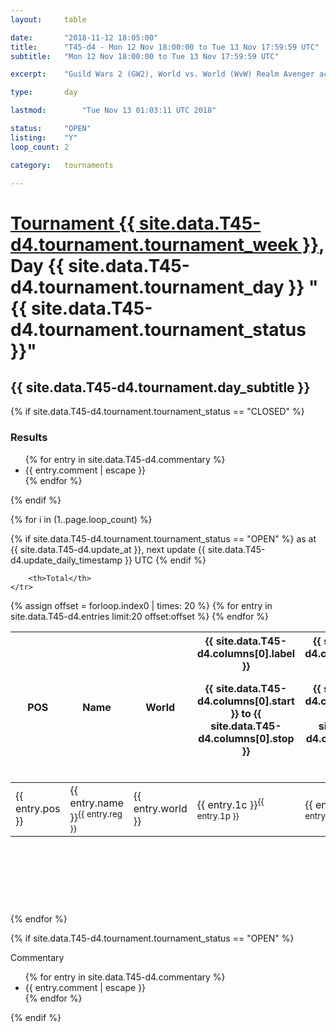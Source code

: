 ```yaml
---
layout: 	table

date: 		"2018-11-12 18:05:00"
title: 		"T45-d4 - Mon 12 Nov 18:00:00 to Tue 13 Nov 17:59:59 UTC"
subtitle: 	"Mon 12 Nov 18:00:00 to Tue 13 Nov 17:59:59 UTC"

excerpt:    "Guild Wars 2 (GW2), World vs. World (WvW) Realm Avenger achivement Tournament. \"Every Kill Counts\""

type:       day

lastmod: 		"Tue Nov 13 01:03:11 UTC 2018"

status:     "OPEN"
listing:    "Y"
loop_count: 2

category: 	tournaments

---
```

<div class="table_header">
    <h1><a href="{{ site.data.T45-d4.tournament.week_url }}">Tournament {{ site.data.T45-d4.tournament.tournament_week }}</a>, Day {{ site.data.T45-d4.tournament.tournament_day }} "{{ site.data.T45-d4.tournament.tournament_status }}"</h1>
    <h2>{{ site.data.T45-d4.tournament.day_subtitle }}</h2> 
</div>

{% if site.data.T45-d4.tournament.tournament_status == "CLOSED" %} 
<div class="commentary">
  <h3>Results</h3>
  <ul>
    {% for entry in site.data.T45-d4.commentary %}
    <li class="commentary_list">{{ entry.comment | escape }}</li>
    {% endfor %}
  </ul>
</div>
{% endif %}


{% for i in (1..page.loop_count) %}

{% if site.data.T45-d4.tournament.tournament_status == "OPEN" %} 
<span class="table_nextupdate">as at {{ site.data.T45-d4.update_at }}, next update {{ site.data.T45-d4.update_daily_timestamp }} UTC</span> 
{% endif %}

<table class="day_table">
  <colgroup>
    <col style="width:18px">
    <col style="width:55px">
    <col style="width:55px">
    <col style="width:12px">
    <col style="width:12px">
    <col style="width:12px">
    <col style="width:12px">
    <col style="width:12px">
    <col style="width:12px">
    <col style="width:12px">
    <col style="width:12px">
    <col style="width:12px">
    <col style="width:12px">
    <col style="width:12px">
    <col style="width:12px">
    <col style="width:12px">
    <col style="width:12px">
    <col style="width:12px">
    <col style="width:12px">
    <col style="width:12px">
    <col style="width:12px">
    <col style="width:12px">
    <col style="width:12px">
    <col style="width:12px">
    <col style="width:12px">
    <col style="width:12px">
    <col style="width:12px">
    <col style="width:18px">
  </colgroup>  
  <thead>
    <tr>
        <th>POS</th>
        <th class="AlignLeft">Name</th>
        <th class="AlignLeft">World</th>

<th><div class="label">{{ site.data.T45-d4.columns[0].label }}<p class="onhover">{{ site.data.T45-d4.columns[0].start }} to {{ site.data.T45-d4.columns[0].stop }}</p></div>​</th>
<th><div class="label">{{ site.data.T45-d4.columns[1].label }}<p class="onhover">{{ site.data.T45-d4.columns[1].start }} to {{ site.data.T45-d4.columns[1].stop }}</p></div>​</th>
<th><div class="label">{{ site.data.T45-d4.columns[2].label }}<p class="onhover">{{ site.data.T45-d4.columns[2].start }} to {{ site.data.T45-d4.columns[2].stop }}</p></div>​</th>
<th><div class="label">{{ site.data.T45-d4.columns[3].label }}<p class="onhover">{{ site.data.T45-d4.columns[3].start }} to {{ site.data.T45-d4.columns[3].stop }}</p></div>​</th>
<th><div class="label">{{ site.data.T45-d4.columns[4].label }}<p class="onhover">{{ site.data.T45-d4.columns[4].start }} to {{ site.data.T45-d4.columns[4].stop }}</p></div>​</th>
<th><div class="label">{{ site.data.T45-d4.columns[5].label }}<p class="onhover">{{ site.data.T45-d4.columns[5].start }} to {{ site.data.T45-d4.columns[5].stop }}</p></div>​</th>
<th><div class="label">{{ site.data.T45-d4.columns[6].label }}<p class="onhover">{{ site.data.T45-d4.columns[6].start }} to {{ site.data.T45-d4.columns[6].stop }}</p></div>​</th>
<th><div class="label">{{ site.data.T45-d4.columns[7].label }}<p class="onhover">{{ site.data.T45-d4.columns[7].start }} to {{ site.data.T45-d4.columns[7].stop }}</p></div>​</th>
<th><div class="label">{{ site.data.T45-d4.columns[8].label }}<p class="onhover">{{ site.data.T45-d4.columns[8].start }} to {{ site.data.T45-d4.columns[8].stop }}</p></div>​</th>
<th><div class="label">{{ site.data.T45-d4.columns[9].label }}<p class="onhover">{{ site.data.T45-d4.columns[9].start }} to {{ site.data.T45-d4.columns[9].stop }}</p></div>​</th>
<th><div class="label">{{ site.data.T45-d4.columns[10].label }}<p class="onhover">{{ site.data.T45-d4.columns[10].start }} to {{ site.data.T45-d4.columns[10].stop }}</p></div>​</th>

<th><div class="label">{{ site.data.T45-d4.columns[11].label }}<p class="onhover">{{ site.data.T45-d4.columns[11].start }} to {{ site.data.T45-d4.columns[11].stop }}</p></div>​</th>
<th><div class="label">{{ site.data.T45-d4.columns[12].label }}<p class="onhover">{{ site.data.T45-d4.columns[12].start }} to {{ site.data.T45-d4.columns[12].stop }}</p></div>​</th>
<th><div class="label">{{ site.data.T45-d4.columns[13].label }}<p class="onhover">{{ site.data.T45-d4.columns[13].start }} to {{ site.data.T45-d4.columns[13].stop }}</p></div>​</th>
<th><div class="label">{{ site.data.T45-d4.columns[14].label }}<p class="onhover">{{ site.data.T45-d4.columns[14].start }} to {{ site.data.T45-d4.columns[14].stop }}</p></div>​</th>
<th><div class="label">{{ site.data.T45-d4.columns[15].label }}<p class="onhover">{{ site.data.T45-d4.columns[15].start }} to {{ site.data.T45-d4.columns[15].stop }}</p></div>​</th>
<th><div class="label">{{ site.data.T45-d4.columns[16].label }}<p class="onhover">{{ site.data.T45-d4.columns[16].start }} to {{ site.data.T45-d4.columns[16].stop }}</p></div>​</th>
<th><div class="label">{{ site.data.T45-d4.columns[17].label }}<p class="onhover">{{ site.data.T45-d4.columns[17].start }} to {{ site.data.T45-d4.columns[17].stop }}</p></div>​</th>
<th><div class="label">{{ site.data.T45-d4.columns[18].label }}<p class="onhover">{{ site.data.T45-d4.columns[18].start }} to {{ site.data.T45-d4.columns[18].stop }}</p></div>​</th>
<th><div class="label">{{ site.data.T45-d4.columns[19].label }}<p class="onhover">{{ site.data.T45-d4.columns[19].start }} to {{ site.data.T45-d4.columns[19].stop }}</p></div>​</th>
<th><div class="label">{{ site.data.T45-d4.columns[20].label }}<p class="onhover">{{ site.data.T45-d4.columns[20].start }} to {{ site.data.T45-d4.columns[20].stop }}</p></div>​</th>

<th><div class="label">{{ site.data.T45-d4.columns[21].label }}<p class="onhover">{{ site.data.T45-d4.columns[21].start }} to {{ site.data.T45-d4.columns[21].stop }}</p></div>​</th>
<th><div class="label">{{ site.data.T45-d4.columns[22].label }}<p class="onhover">{{ site.data.T45-d4.columns[22].start }} to {{ site.data.T45-d4.columns[22].stop }}</p></div>​</th>
<th><div class="label">{{ site.data.T45-d4.columns[23].label }}<p class="onhover">{{ site.data.T45-d4.columns[23].start }} to {{ site.data.T45-d4.columns[23].stop }}</p></div>​</th>

        <th>Total</th>
    </tr>
  </thead>
  {% assign offset = forloop.index0 | times: 20 %}
<tbody>
{% for entry in site.data.T45-d4.entries limit:20 offset:offset %}
  <tr>
    <td class="pl{{ entry.pos }}">{{ entry.pos }}</td>
    <td class="AlignLeft">{{ entry.name }}<sup>{{ entry.reg }}</sup></td>
    <td class="AlignLeft">{{ entry.world }}</td>
    <td class="pl{{ entry.1p }}">{{ entry.1c }}<sup>{{ entry.1p }}</sup></td>
    <td class="pl{{ entry.2p }}">{{ entry.2c }}<sup>{{ entry.2p }}</sup></td>
    <td class="pl{{ entry.3p }}">{{ entry.3c }}<sup>{{ entry.3p }}</sup></td>
    <td class="pl{{ entry.4p }}">{{ entry.4c }}<sup>{{ entry.4p }}</sup></td>
    <td class="pl{{ entry.5p }}">{{ entry.5c }}<sup>{{ entry.5p }}</sup></td>
    <td class="pl{{ entry.6p }}">{{ entry.6c }}<sup>{{ entry.6p }}</sup></td>
    <td class="pl{{ entry.7p }}">{{ entry.7c }}<sup>{{ entry.7p }}</sup></td>
    <td class="pl{{ entry.8p }}">{{ entry.8c }}<sup>{{ entry.8p }}</sup></td>
    <td class="pl{{ entry.9p }}">{{ entry.9c }}<sup>{{ entry.9p }}</sup></td>
    <td class="pl{{ entry.10p }}">{{ entry.10c }}<sup>{{ entry.10p }}</sup></td>
    <td class="pl{{ entry.11p }}">{{ entry.11c }}<sup>{{ entry.11p }}</sup></td>
    <td class="pl{{ entry.12p }}">{{ entry.12c }}<sup>{{ entry.12p }}</sup></td>
    <td class="pl{{ entry.13p }}">{{ entry.13c }}<sup>{{ entry.13p }}</sup></td>
    <td class="pl{{ entry.14p }}">{{ entry.14c }}<sup>{{ entry.14p }}</sup></td>
    <td class="pl{{ entry.15p }}">{{ entry.15c }}<sup>{{ entry.15p }}</sup></td>
    <td class="pl{{ entry.16p }}">{{ entry.16c }}<sup>{{ entry.16p }}</sup></td>
    <td class="pl{{ entry.17p }}">{{ entry.17c }}<sup>{{ entry.17p }}</sup></td>
    <td class="pl{{ entry.18p }}">{{ entry.18c }}<sup>{{ entry.18p }}</sup></td>
    <td class="pl{{ entry.19p }}">{{ entry.19c }}<sup>{{ entry.19p }}</sup></td>
    <td class="pl{{ entry.20p }}">{{ entry.20c }}<sup>{{ entry.20p }}</sup></td>
    <td class="pl{{ entry.21p }}">{{ entry.21c }}<sup>{{ entry.21p }}</sup></td>
    <td class="pl{{ entry.22p }}">{{ entry.22c }}<sup>{{ entry.22p }}</sup></td>
    <td class="pl{{ entry.23p }}">{{ entry.23c }}<sup>{{ entry.23p }}</sup></td>
    <td class="pl{{ entry.24p }}">{{ entry.24c }}<sup>{{ entry.24p }}</sup></td>
    <td>{{ entry.total }}</td>
  </tr>
{% endfor %}  
</tbody>
</table>
<div class="leaderboard">
  <script async src="//pagead2.googlesyndication.com/pagead/js/adsbygoogle.js"></script>
  <!-- 728x90 -->
  <ins class="adsbygoogle"
       style="display:inline-block;width:728px;height:90px"
       data-ad-client="ca-pub-3274917281288240"
       data-ad-slot="3870538733"></ins>
  <script>
  (adsbygoogle = window.adsbygoogle || []).push({});
  </script>    
</div>
<br />
{% endfor %}

{% if site.data.T45-d4.tournament.tournament_status == "OPEN" %} 
<div class="commentary">
  <span class="commentary_title">Commentary</span>
  <ul>
    {% for entry in site.data.T45-d4.commentary %}
    <li class="commentary_list">{{ entry.comment | escape }}</li>
    {% endfor %}
  </ul>
</div>
{% endif %}


